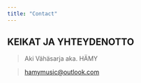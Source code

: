 ```yaml
---
title: "Contact"
---
```


## KEIKAT JA YHTEYDENOTTO

> Aki Vähäsarja aka. HÄMY 

> hamymusic@outlook.com

